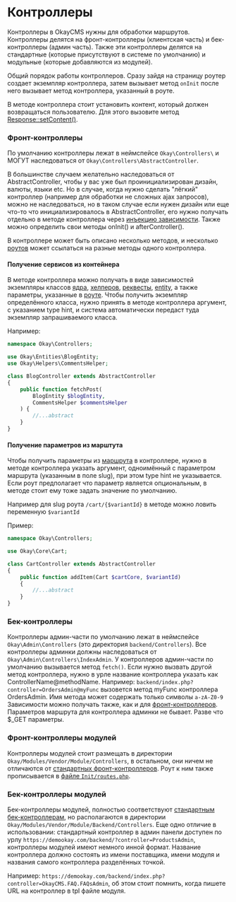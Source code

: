 # Контроллеры

Контроллеры в OkayCMS нужны для обработки маршрутов.
Контроллеры делятся на фронт-контроллеры (клиентская часть) и бек-контроллеры (админ часть).
Также эти контроллеры делятся на стандартные (которые присутствуют в системе по умолчанию) и модульные (которые
добавляются из модулей).

Общий порядок работы контроллеров. 
Сразу зайдя на страницу роутер создает экземпляр контроллера, затем вызывает
метод `onInit` после него вызывает метод контроллера, указанный в роуте.

В методе контроллера стоит установить контент, который должен возвращаться пользователю. Для этого вызовите метод
[Response::setContent()](./core/Response.md#setContent).

### Фронт-контроллеры <a name="frontControllers"></a>

По умолчанию контроллеры лежат в неймспейсе `Okay\Controllers\` и МОГУТ наследоваться от 
`Okay\Controllers\AbstractController`.

В большинстве случаем желательно наследоваться от AbstractController, чтобы у вас уже был проинициализирован дизайн,
валюты, языки etc. 
Но в случае, когда нужно сделать "лёгкий" контроллер (например для обработки не сложных ajax запросов), можно
не наследоваться, но в таком случае если нужен дизайн или еще что-то что инициализировалось в AbstractController,
его нужно получать отдельно в методе контроллера через [инъекцию зависимости](./di_container.md#GetService).
Также можно определить свои методы onInit() и afterController().

В контроллере может быть описано несколько методов, и несколько [роутов](./routes.md) может ссылаться на разные 
методы одного контроллера.

#### Получение сервисов из контейнера <a name="DIVars"></a>

В методе контроллера можно получать в виде зависимостей экземпляры классов [ядра](./core/README.md), [хелперов](./helpers.md),
[реквесты](./requests.md), [entity](./entities.md), а также параметры, указанные в [роуте](./routes.md). 
Чтобы получить экземпляр определённого класса, нужно принять в методе контроллера аргумент, с указанием type hint,
и система автоматически передаст туда экземпляр запрашиваемого класса.

Например:
```php
namespace Okay\Controllers;

use Okay\Entities\BlogEntity;
use Okay\Helpers\CommentsHelper;

class BlogController extends AbstractController
{
    public function fetchPost(
        BlogEntity $blogEntity,
        CommentsHelper $commentsHelper
    ) {
        //...abstract
    }
}
```

#### Получение параметров из марштута <a name="routeVars"></a>

Чтобы получить параметры из [маршрута](./routes.md) в контроллере, нужно в методе контроллера указать аргумент,
одноимённый с параметром маршрута (указанным в поле slug), при этом type hint не указывается.
Если роут предполагает что параметр является опциональным, в методе стоит ему тоже задать значение по умолчанию.

Например для slug роута `/cart/{$variantId}` в методе можно ловить переменную `$variantId`

Пример:
```php
namespace Okay\Controllers;

use Okay\Core\Cart;

class CartController extends AbstractController
{
    public function addItem(Cart $cartCore, $variantId)
    {
        //...abstract
    }
}
```

### Бек-контроллеры <a name="backendControllers"></a>

Контроллеры админ-части по умолчанию лежат в неймспейсе `Okay\Admin\Controllers` (это директория `backend/Controllers`).
Все контроллеры админки должны наследоваться от `Okay\Admin\Controllers\IndexAdmin`.
У контроллеров админ-части по умолчанию вызывается метод `fetch()`.
Если нужно вызвать другой метод контроллера, нужно в урле название контроллера указать как ControllerName@methodName.
Например: `backend/index.php?controller=OrdersAdmin@myFunc` вызовется метод myFunc контроллера OrdersAdmin.
Имя метода может содержать только символы `a-zA-Z0-9`
Зависимости можно получать также, как и для [фронт-контроллеров](#DIVars). Параметров маршрута для контроллера админки
не бывает. Разве что $_GET параметры.

### Фронт-контроллеры модулей

Контроллеры модулей стоит размещать в директории `Okay/Modules/Vendor/Module/Controllers`, в остальном, они ничем не
отличаются от [стандартных фронт-контроллеров](#frontControllers). Роут к ним также прописывается в [файле 
`Init/routes.php`](./modules/README.md#configuratinFiles).

### Бек-контроллеры модулей <a name="backendControllersModules"></a>

Бек-контроллеры модулей, полностью соответствуют [стандартным бек-контроллерам](#backendControllers), но располагаются
в директории `Okay/Modules/Vendor/Module/Backend/Controllers`.
Еще одно отличие в использовании: стандартный контроллер в админ панели доступен по урлу 
`https://demookay.com/backend/?controller=ProductsAdmin`, контроллеры модулей имеют немного инной формат.
Название контроллера должно состоять из имени поставщика, имени модуля и названия самого контроллера разделённых точкой.

Например: `https://demookay.com/backend/index.php?controller=OkayCMS.FAQ.FAQsAdmin`, об этом стоит помнить, когда пишете
URL на контроллер в tpl файле модуля.